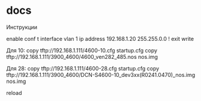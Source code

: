 # docs
Инструкции

 enable
 conf t
 interface vlan 1
 ip address 192.168.1.20 255.255.0.0
 !
 exit
 write
 
 Для 10:
 copy tftp://192.168.1.111/4600-10.cfg startup.cfg
 copy tftp://192.168.1.111/3900_4600/4600_ven282_485.nos nos.img
 

 Для 28:
 copy tftp://192.168.1.111/4600-28.cfg startup.cfg
 copy tftp://192.168.1.111/3900_4600/DCN-S4600-10_dev3xx(R0241.0470)_nos.img nos.img
 
 reload
 
